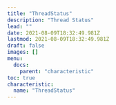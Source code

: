 ```yaml
---
title: "ThreadStatus"
description: "Thread Status"
lead: ""
date: 2021-08-09T18:32:49.981Z
lastmod: 2021-08-09T18:32:49.981Z
draft: false
images: []
menu:
  docs:
    parent: "characteristic"
toc: true
characteristic:
  name: "ThreadStatus"
---
```

